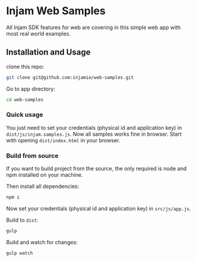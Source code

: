# Injam Web Samples

All Injam SDK features for web are covering in this simple web app with most real world examples.

## Installation and Usage

clone this repo:

```bash
git clone git@github.com:injamio/web-samples.git
```

Go to app directory:

```bash
cd web-samples
```

### Quick usage

You just need to set your credentials (physical id and application key) in `dist/js/injam.samples.js`.
Now all samples works fine in browser. Start with opening `dist/index.html` in your browser.

### Build from source

If you want to build project from the source, the only required is node and npm installed on your machine.

Then install all dependencies:

```bash
npm i
```

Now set your credentials (physical id and application key) in `src/js/app.js`.

Build to `dist`:

```bash
gulp
```

Build and watch for changes:

```bash
gulp watch
```